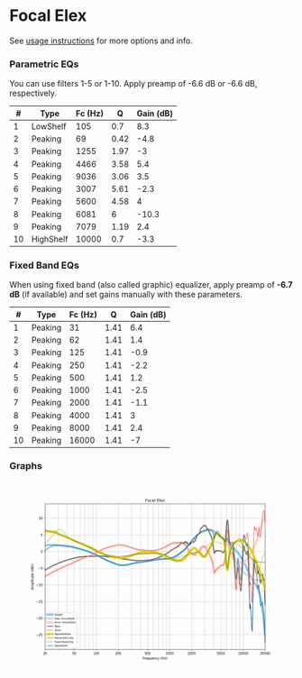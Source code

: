 # Focal Elex
See [usage instructions](https://github.com/jaakkopasanen/AutoEq#usage) for more options and info.

### Parametric EQs
You can use filters 1-5 or 1-10. Apply preamp of -6.6 dB or -6.6 dB, respectively.

|   # | Type      |   Fc (Hz) |    Q |   Gain (dB) |
|-----|-----------|-----------|------|-------------|
|   1 | LowShelf  |       105 | 0.7  |         8.3 |
|   2 | Peaking   |        69 | 0.42 |        -4.8 |
|   3 | Peaking   |      1255 | 1.97 |        -3   |
|   4 | Peaking   |      4466 | 3.58 |         5.4 |
|   5 | Peaking   |      9036 | 3.06 |         3.5 |
|   6 | Peaking   |      3007 | 5.61 |        -2.3 |
|   7 | Peaking   |      5600 | 4.58 |         4   |
|   8 | Peaking   |      6081 | 6    |       -10.3 |
|   9 | Peaking   |      7079 | 1.19 |         2.4 |
|  10 | HighShelf |     10000 | 0.7  |        -3.3 |

### Fixed Band EQs
When using fixed band (also called graphic) equalizer, apply preamp of **-6.7 dB** (if available) and set gains manually with these parameters.

|   # | Type    |   Fc (Hz) |    Q |   Gain (dB) |
|-----|---------|-----------|------|-------------|
|   1 | Peaking |        31 | 1.41 |         6.4 |
|   2 | Peaking |        62 | 1.41 |         1.4 |
|   3 | Peaking |       125 | 1.41 |        -0.9 |
|   4 | Peaking |       250 | 1.41 |        -2.2 |
|   5 | Peaking |       500 | 1.41 |         1.2 |
|   6 | Peaking |      1000 | 1.41 |        -2.5 |
|   7 | Peaking |      2000 | 1.41 |        -1.1 |
|   8 | Peaking |      4000 | 1.41 |         3   |
|   9 | Peaking |      8000 | 1.41 |         2.4 |
|  10 | Peaking |     16000 | 1.41 |        -7   |

### Graphs
![](./Focal%20Elex.png)
